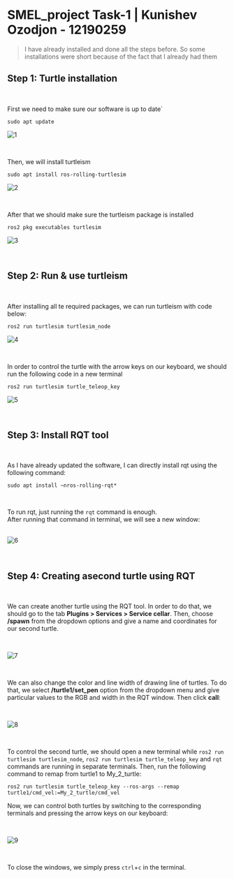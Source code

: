 # SMEL_project Task-1 | Kunishev Ozodjon - 12190259

>I have already installed and done all the steps before. So some installations were short because of the fact that I already had them

## Step 1: Turtle installation
<br>

First we need to make sure our software is up to date`
```
sudo apt update
```
![1](https://user-images.githubusercontent.com/90167023/192158679-6658ec3e-eb58-4d26-a1e1-c4ff92665eca.jpg)

<br />

Then, we will install turtleism

```
sudo apt install ros-rolling-turtlesim
```
![2](https://user-images.githubusercontent.com/90167023/192159258-4b09568d-90ce-4c8f-8796-479f9a00f851.png)

<br />

After that we should make sure the turtleism package is installed
```
ros2 pkg executables turtlesim
```

![3](https://user-images.githubusercontent.com/90167023/192159364-c884d30d-cf75-4bb7-8e5b-44f436a9a103.png)

<br />

## Step 2: Run & use turtleism

<br />

After installing all te required packages, we can run turtleism with code below:
```
ros2 run turtlesim turtlesim_node
```
![4](https://user-images.githubusercontent.com/90167023/192159539-fa3c78b8-1dc7-47bf-b15e-15e75dede6f8.png)

<br />

In order to control the turtle with the arrow keys on our keyboard, we should run the following code in a new terminal
```
ros2 run turtlesim turtle_teleop_key
```
![5](https://user-images.githubusercontent.com/90167023/192159988-9bac1b27-1dcf-48fe-9315-121852ebf928.png)

<br />

## Step 3: Install RQT tool

<br />

As I have already updated the software, I can directly install rqt using the following command:
```
sudo apt install ~nros-rolling-rqt*
```

<br />

To run rqt, just running the ```rqt``` command is enough. <br />
After running that command in terminal, we will see a new window: <br />
<br />

![6](https://user-images.githubusercontent.com/90167023/192160284-8ff6b41f-7254-4716-88de-0fb13db0ae40.png)

<br />

## Step 4: Creating asecond turtle using RQT

<br />

We can create another turtle using the RQT tool. In order to do that, we should go to the tab **Plugins > Services > Service cellar**. Then, choose **/spawn** from the dropdown options and give a name and coordinates for our second turtle.

<br />

![7](https://user-images.githubusercontent.com/90167023/192160718-2a46367c-b9af-4a32-9eaf-dd4784b95bdc.png)

<br />

We can also change the color and line width of drawing line of turtles. To do that, we select **/turtle1/set_pen** option from the dropdown menu and give particular values to the RGB and width in the RQT window. Then click **call**:

<br />

![8](https://user-images.githubusercontent.com/90167023/192161353-ce2472fa-a33a-497a-8cc4-8ee1561e96be.png)

<br />

To control the second turtle, we should open a new terminal while ```ros2 run turtlesim turtlesim_node```, ```ros2 run turtlesim turtle_teleop_key``` and ```rqt``` commands are running in separate terminals. Then, run the following command to remap from turtle1 to My_2_turtle:
```
ros2 run turtlesim turtle_teleop_key --ros-args --remap turtle1/cmd_vel:=My_2_turtle/cmd_vel
```
Now, we can control both turtles by switching to the corresponding terminals and pressing the arrow keys on our keyboard:

<br />

![9](https://user-images.githubusercontent.com/90167023/192161646-b9d938bd-6be7-4054-a486-82619323000d.png)

<br />

To close the windows, we simply press ```ctrl```+```c``` in the terminal.
